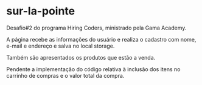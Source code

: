# sur-la-pointe
Desafio#2 do programa Hiring Coders, ministrado pela Gama Academy.

A página recebe as informações do usuário e realiza o cadastro com nome, e-mail e endereço e salva no local storage.

Também são apresentados os produtos que estão a venda. 

Pendente a implementação do código relativa à inclusão dos itens no carrinho de compras e o valor total da compra.

